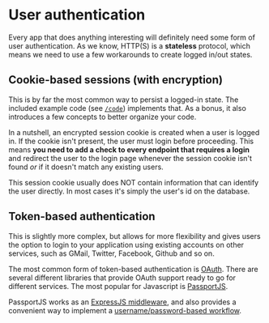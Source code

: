 # User authentication

Every app that does anything interesting will definitely need some form of user authentication. As we know, HTTP(S) is a **stateless** protocol, which means we need to use a few workarounds to create logged in/out states.

## Cookie-based sessions (with encryption)

This is by far the most common way to persist a logged-in state. The included example code (see [`/code`](code)) implements that. As a bonus, it also introduces a few concepts to better organize your code.

In a nutshell, an encrypted session cookie is created when a user is logged in. If the cookie isn't present, the user must login before proceeding. This means **you need to add a check to every endpoint that requires a login** and redirect the user to the login page whenever the session cookie isn't found *or* if it doesn't match any existing users.

This session cookie usually does NOT contain information that can identify the user directly. In most cases it's simply the user's id on the database.

## Token-based authentication

This is slightly more complex, but allows for more flexibility and gives users the option to login to your application using existing accounts on other services, such as GMail, Twitter, Facebook, Github and so on.

The most common form of token-based authentication is [OAuth](https://oauth.net/). There are several different libraries that provide OAuth support ready to go for different services. The most popular for Javascript is [PassportJS](http://passportjs.org/).

PassportJS works as an [ExpressJS middleware](http://expressjs.com/en/guide/using-middleware.html), and also provides a convenient way to implement a [username/password-based workflow](http://passportjs.org/docs/username-password).
